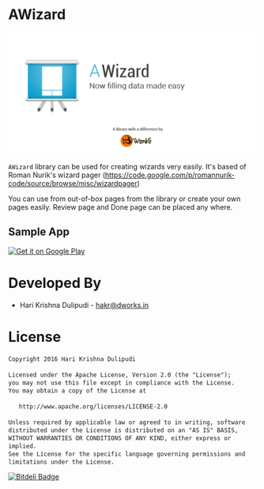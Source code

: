 AWizard
==========
![AWizard](https://github.com/DWorkS/AWizard/raw/master/header.png)

`AWizard` library can be used for creating wizards very easily. It's based of Roman Nurik's wizard pager (https://code.google.com/p/romannurik-code/source/browse/misc/wizardpager)

You can use from out-of-box pages from the library or create your own pages easily. Review page and Done page can be placed any where.

## Sample App

[![Get it on Google Play](http://www.android.com/images/brand/get_it_on_play_logo_small.png)](http://play.google.com/store/apps/details?id=dev.dworks.libs.awizard.demo)


Developed By
============

* Hari Krishna Dulipudi - <hakr@dworks.in>


License
=======

    Copyright 2016 Hari Krishna Dulipudi

    Licensed under the Apache License, Version 2.0 (the "License");
    you may not use this file except in compliance with the License.
    You may obtain a copy of the License at

       http://www.apache.org/licenses/LICENSE-2.0

    Unless required by applicable law or agreed to in writing, software
    distributed under the License is distributed on an "AS IS" BASIS,
    WITHOUT WARRANTIES OR CONDITIONS OF ANY KIND, either express or implied.
    See the License for the specific language governing permissions and
    limitations under the License.





[![Bitdeli Badge](https://d2weczhvl823v0.cloudfront.net/DWorkS/awizard/trend.png)](https://bitdeli.com/free "Bitdeli Badge")

